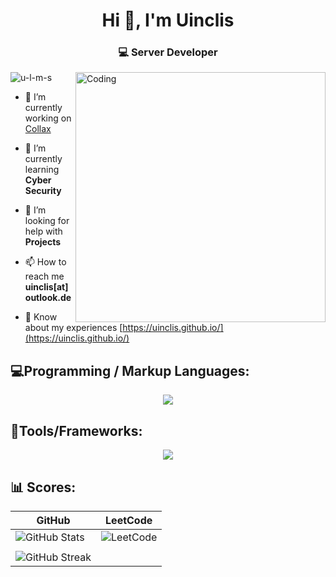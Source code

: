 <h1 align="center">Hi 👋, I'm Uinclis</h1>
<h3 align="center">💻 Server Developer</h3>

<img align="right" alt="Coding" width="400" src="https://user-images.githubusercontent.com/74038190/212284119-fbfd994d-8c2a-4a07-a75f-84e513833c1c.gif">

<p align="left"> <img src="https://komarev.com/ghpvc/?username=u-l-m-s&label=Profile%20views&color=0e75b6&style=flat" alt="u-l-m-s" /> </p>

- 🔭 I’m currently working on [Collax](https://www.collax.com/)

- 🌱 I’m currently learning **Cyber Security**

- 🤝 I’m looking for help with **Projects**

- 📫 How to reach me **uinclis[at]outlook.de**

- 📄 Know about my experiences [https://uinclis.github.io/](https://uinclis.github.io/)

<p align="left">
</p>


## 💻Programming / Markup Languages:

<p align="center">
  <a href="https://skillicons.dev">
    <img src="https://skillicons.dev/icons?i=bash,c,cpp,cs,html,css,py,js,php,dotnet,mysql,md," />
  </a>
</p>

## 🧰Tools/Frameworks:
<p align="center">
  <a href="https://skillicons.dev">
    <img src="https://skillicons.dev/icons?i=git,bootstrap,docker,vim,neovim,vscode,django,linux,nodejs,postman" />
  </a>
</p>

## 📊 Scores:

| GitHub                              | LeetCode                               |
|---------------------------------------------|----------------------------------------------|
| ![GitHub Stats](https://github-readme-stats.vercel.app/api?username=u-l-m-s&show_icons=true&theme=radical) | ![LeetCode](https://leetcard.jacoblin.cool/u-l-m-s?theme=dark&font=Anek%20Kannada&ext=heatmap) |
|                               |                               
| ![GitHub Streak](https://github-readme-streak-stats.herokuapp.com/?user=u-l-m-s&theme=dark) 


